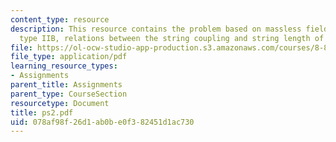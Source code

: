 ```yaml
---
content_type: resource
description: This resource contains the problem based on massless field content of
  type IIB, relations between the string coupling and string length of type IIB.
file: https://ol-ocw-studio-app-production.s3.amazonaws.com/courses/8-871-selected-topics-in-theoretical-particle-physics-branes-and-gauge-theory-dynamics-fall-2004/078af98f26d1ab0be0f382451d1ac730_ps2.pdf
file_type: application/pdf
learning_resource_types:
- Assignments
parent_title: Assignments
parent_type: CourseSection
resourcetype: Document
title: ps2.pdf
uid: 078af98f-26d1-ab0b-e0f3-82451d1ac730
---
```

